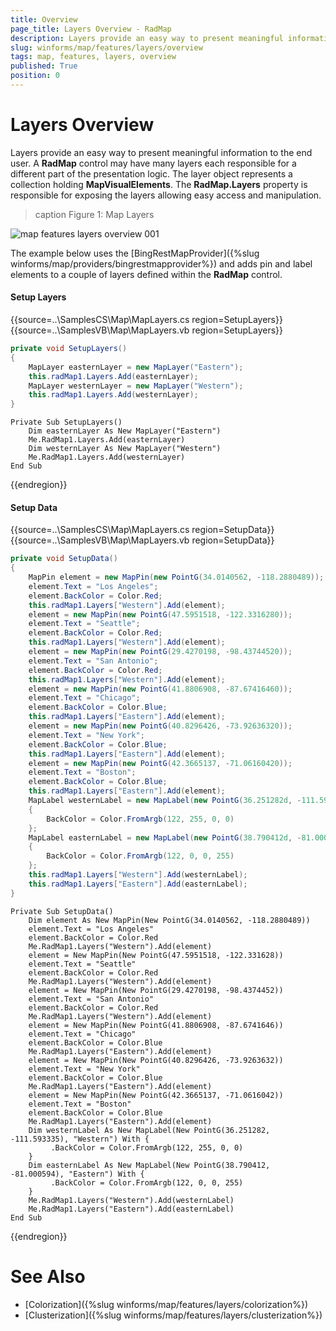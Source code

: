 ```yaml
---
title: Overview
page_title: Layers Overview - RadMap
description: Layers provide an easy way to present meaningful information to the end user.
slug: winforms/map/features/layers/overview
tags: map, features, layers, overview
published: True
position: 0
---
```


# Layers Overview

Layers provide an easy way to present meaningful information to the end user. A __RadMap__ control may have many layers each responsible for a different part of the presentation logic. The layer object represents a collection holding __MapVisualElements__. The __RadMap.Layers__ property is responsible for exposing the layers allowing easy access and manipulation.


>caption Figure 1: Map Layers 

![map features layers overview 001](images/map-features-layers-overview001.png)

The example below  uses the [BingRestMapProvider]({%slug winforms/map/providers/bingrestmapprovider%}) and adds pin and label elements to a couple of layers defined within the __RadMap__ control.

#### Setup Layers

{{source=..\SamplesCS\Map\MapLayers.cs region=SetupLayers}} 
{{source=..\SamplesVB\Map\MapLayers.vb region=SetupLayers}}
````C#
private void SetupLayers()
{
    MapLayer easternLayer = new MapLayer("Eastern");
    this.radMap1.Layers.Add(easternLayer);
    MapLayer westernLayer = new MapLayer("Western");
    this.radMap1.Layers.Add(westernLayer);
}

````
````VB.NET
Private Sub SetupLayers()
    Dim easternLayer As New MapLayer("Eastern")
    Me.RadMap1.Layers.Add(easternLayer)
    Dim westernLayer As New MapLayer("Western")
    Me.RadMap1.Layers.Add(westernLayer)
End Sub

````



{{endregion}}

#### Setup Data

{{source=..\SamplesCS\Map\MapLayers.cs region=SetupData}} 
{{source=..\SamplesVB\Map\MapLayers.vb region=SetupData}}
````C#
private void SetupData()
{
    MapPin element = new MapPin(new PointG(34.0140562, -118.2880489));
    element.Text = "Los Angeles";
    element.BackColor = Color.Red;
    this.radMap1.Layers["Western"].Add(element);
    element = new MapPin(new PointG(47.5951518, -122.3316280));
    element.Text = "Seattle";
    element.BackColor = Color.Red;
    this.radMap1.Layers["Western"].Add(element);
    element = new MapPin(new PointG(29.4270198, -98.43744520));
    element.Text = "San Antonio";
    element.BackColor = Color.Red;
    this.radMap1.Layers["Western"].Add(element);
    element = new MapPin(new PointG(41.8806908, -87.67416460));
    element.Text = "Chicago";
    element.BackColor = Color.Blue;
    this.radMap1.Layers["Eastern"].Add(element);
    element = new MapPin(new PointG(40.8296426, -73.92636320));
    element.Text = "New York";
    element.BackColor = Color.Blue;
    this.radMap1.Layers["Eastern"].Add(element);
    element = new MapPin(new PointG(42.3665137, -71.06160420));
    element.Text = "Boston";
    element.BackColor = Color.Blue;
    this.radMap1.Layers["Eastern"].Add(element);
    MapLabel westernLabel = new MapLabel(new PointG(36.251282d, -111.593335d), "Western")
    {
        BackColor = Color.FromArgb(122, 255, 0, 0)
    };
    MapLabel easternLabel = new MapLabel(new PointG(38.790412d, -81.000594d), "Eastern")
    {
        BackColor = Color.FromArgb(122, 0, 0, 255)
    };
    this.radMap1.Layers["Western"].Add(westernLabel);
    this.radMap1.Layers["Eastern"].Add(easternLabel);
}

````
````VB.NET
Private Sub SetupData()
    Dim element As New MapPin(New PointG(34.0140562, -118.2880489))
    element.Text = "Los Angeles"
    element.BackColor = Color.Red
    Me.RadMap1.Layers("Western").Add(element)
    element = New MapPin(New PointG(47.5951518, -122.331628))
    element.Text = "Seattle"
    element.BackColor = Color.Red
    Me.RadMap1.Layers("Western").Add(element)
    element = New MapPin(New PointG(29.4270198, -98.4374452))
    element.Text = "San Antonio"
    element.BackColor = Color.Red
    Me.RadMap1.Layers("Western").Add(element)
    element = New MapPin(New PointG(41.8806908, -87.6741646))
    element.Text = "Chicago"
    element.BackColor = Color.Blue
    Me.RadMap1.Layers("Eastern").Add(element)
    element = New MapPin(New PointG(40.8296426, -73.9263632))
    element.Text = "New York"
    element.BackColor = Color.Blue
    Me.RadMap1.Layers("Eastern").Add(element)
    element = New MapPin(New PointG(42.3665137, -71.0616042))
    element.Text = "Boston"
    element.BackColor = Color.Blue
    Me.RadMap1.Layers("Eastern").Add(element)
    Dim westernLabel As New MapLabel(New PointG(36.251282, -111.593335), "Western") With {
         .BackColor = Color.FromArgb(122, 255, 0, 0)
    }
    Dim easternLabel As New MapLabel(New PointG(38.790412, -81.000594), "Eastern") With {
         .BackColor = Color.FromArgb(122, 0, 0, 255)
    }
    Me.RadMap1.Layers("Western").Add(westernLabel)
    Me.RadMap1.Layers("Eastern").Add(easternLabel)
End Sub

````



{{endregion}}

# See Also

* [Colorization]({%slug winforms/map/features/layers/colorization%})
* [Clusterization]({%slug winforms/map/features/layers/clusterization%})
